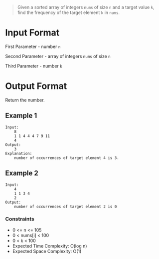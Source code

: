 > Given a sorted array of integers `nums` of size `n` and a target value `k`, find the frequency of the target element `k` in `nums`.

# Input Format

First Parameter - number `n`

Second Parameter - array of integers `nums` of size `n`

Third Parameter - number `k`

# Output Format

Return the number.

## Example 1

```
Input:
    8
    1 1 4 4 4 7 9 11
    4
Output:
    3
Explanation:
    number of occurrences of target element 4 is 3.
```

## Example 2

```
Input:
    4
    1 1 3 4
    2
Output:
    number of occurrences of target element 2 is 0
```

### Constraints

- 0 <= n <= 105
- 0 < nums[i] < 100
- 0 < k < 100
- Expected Time Complexity: O(log n)
- Expected Space Complexity: O(1)
